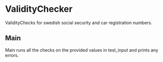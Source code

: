 # ValidityChecker
ValidityChecks for swedish social security and car registration numbers. 

## Main
Main runs all the checks on the provided values in test_input and prints any errors. 
